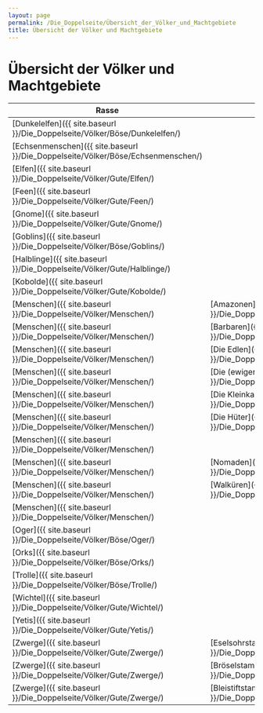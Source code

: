 ```yaml
---
layout: page
permalink: /Die_Doppelseite/Übersicht_der_Völker_und_Machtgebiete
title: Übersicht der Völker und Machtgebiete
---
```


# Übersicht der Völker und Machtgebiete

| **Rasse** | **Volk** | **Reich / Machtgebiet** | **Hauptstadt** |
| --------- | -------- | ----------------------- | -------------- |
| [Dunkelelfen]({{ site.baseurl }}/Die_Doppelseite/Völker/Böse/Dunkelelfen/) | | [Dar-Cor]({{ site.baseurl }}/Die_Doppelseite/Völker/Böse/Dunkelelfen/Dar-Cor) | [Dar-Cid / Verlorenen Minen]({{ site.baseurl }}/Die_Doppelseite/Völker/Böse/Dunkelelfen/Dar-Cid) |
| [Echsenmenschen]({{ site.baseurl }}/Die_Doppelseite/Völker/Böse/Echsenmenschen/) | | [Kraskia]({{ site.baseurl }}/Die_Doppelseite/Völker/Böse/Echsenmenschen/Kraskia) | [Karak]({{ site.baseurl }}/Die_Doppelseite/Völker/Böse/Echsenmenschen/Karak) |
| [Elfen]({{ site.baseurl }}/Die_Doppelseite/Völker/Gute/Elfen/) | | [Elbarion]({{ site.baseurl }}/Die_Doppelseite/Völker/Gute/Elfen/Elbarion) | [El-Cicadee]({{ site.baseurl }}/Die_Doppelseite/Völker/Gute/Elfen/Elfenstädte) |
| [Feen]({{ site.baseurl }}/Die_Doppelseite/Völker/Gute/Feen/) | | [Färaa]({{ site.baseurl }}/Die_Doppelseite/Völker/Gute/Feen/Färaa) | [Feyanor]({{ site.baseurl }}/Die_Doppelseite/Völker/Gute/Feen/Feyanor) |
| [Gnome]({{ site.baseurl }}/Die_Doppelseite/Völker/Gute/Gnome/) | | [Rhyllien]({{ site.baseurl }}/Die_Doppelseite/Völker/Gute/Gnome/Rhyllien) | [Zwei wandernde Hauptstädte]({{ site.baseurl }}/Die_Doppelseite/Völker/Gute/Gnome/Rhyllien) |
| [Goblins]({{ site.baseurl }}/Die_Doppelseite/Völker/Böse/Goblins/) | | [Schattenreich]({{ site.baseurl }}/Die_Doppelseite/Völker/Böse/Schattenreich/) | [Narr-Gohl]({{ site.baseurl }}/Die_Doppelseite/Völker/Böse/Goblins/Narr-Gohl) |
| [Halblinge]({{ site.baseurl }}/Die_Doppelseite/Völker/Gute/Halblinge/) | | [Idyllien]({{ site.baseurl }}/Die_Doppelseite/Völker/Gute/Halblinge/Idyllien) | [Frydia]({{ site.baseurl }}/Die_Doppelseite/Völker/Gute/Halblinge/Frydia) |
| [Kobolde]({{ site.baseurl }}/Die_Doppelseite/Völker/Gute/Kobolde/) | | [Atlantea]({{ site.baseurl }}/Die_Doppelseite/Völker/Gute/Kobolde/Atlantea) | [Atlantika]({{ site.baseurl }}/Die_Doppelseite/Völker/Gute/Kobolde/Atlantika) |
| [Menschen]({{ site.baseurl }}/Die_Doppelseite/Völker/Menschen/) | [Amazonen]({{ site.baseurl }}/Die_Doppelseite/Völker/Menschen/Amazonen/) | [Amazonasien]({{ site.baseurl }}/Die_Doppelseite/Völker/Menschen/Amazonen/Amazonasien) | [Amazon]({{ site.baseurl }}/Die_Doppelseite/Völker/Menschen/Amazonen/Amazon) |
| [Menschen]({{ site.baseurl }}/Die_Doppelseite/Völker/Menschen/) | [Barbaren]({{ site.baseurl }}/Die_Doppelseite/Völker/Menschen/Barbarische_Union/Barbaren) | [Barbarische Union]({{ site.baseurl }}/Die_Doppelseite/Völker/Menschen/Barbarische_Union/) | [Nonnebacken]({{ site.baseurl }}/Die_Doppelseite/Völker/Menschen/Barbarische_Union/Nonnebacken) |
| [Menschen]({{ site.baseurl }}/Die_Doppelseite/Völker/Menschen/) | [Die Edlen]({{ site.baseurl }}/Die_Doppelseite/Völker/Menschen/Die_Edlen/) | [Erstes Kaiserreich]({{ site.baseurl }}/Die_Doppelseite/Völker/Menschen/Die_Edlen/Erstes_Kaiserreich) | [Wichtigste Stadt]({{ site.baseurl }}/Die_Doppelseite/Völker/Menschen/Die_Edlen/Wichtigste_Stadt) |
| [Menschen]({{ site.baseurl }}/Die_Doppelseite/Völker/Menschen/) | [Die (ewigen) Zweiten]({{ site.baseurl }}/Die_Doppelseite/Völker/Menschen/Die_ewigen_Zweiten/) | [Zweites Menschenreich]({{ site.baseurl }}/Die_Doppelseite/Völker/Menschen/Die_ewigen_Zweiten/Zweites_Menschenreich) | [Legendäre Stadt]({{ site.baseurl }}/Die_Doppelseite/Völker/Menschen/Die_ewigen_Zweiten/Legendäre_Stadt) |
| [Menschen]({{ site.baseurl }}/Die_Doppelseite/Völker/Menschen/) | [Die Kleinkarierten]({{ site.baseurl }}/Die_Doppelseite/Völker/Menschen/Die_Kleinkarierten/) | [Kleinkari]({{ site.baseurl }}/Die_Doppelseite/Völker/Menschen/Die_Kleinkarierten/Kleinkari) | [Spitzendorf]({{ site.baseurl }}/Die_Doppelseite/Völker/Menschen/Die_Kleinkarierten/Spitzendorf) |
| [Menschen]({{ site.baseurl }}/Die_Doppelseite/Völker/Menschen/) | [Die Hüter]({{ site.baseurl }}/Die_Doppelseite/Völker/Menschen/Die_Hüter/) | [Grenzreich]({{ site.baseurl }}/Die_Doppelseite/Völker/Menschen/Die_Hüter/Grenzreich) | [Kirnstein]({{ site.baseurl }}/Die_Doppelseite/Völker/Menschen/Die_Hüter/Kirnstein) |
| [Menschen]({{ site.baseurl }}/Die_Doppelseite/Völker/Menschen/) | | [De-Murgon]({{ site.baseurl }}/Die_Doppelseite/Völker/Menschen/De-Murgon/) | [Die Böse Festung]({{ site.baseurl }}/Die_Doppelseite/Völker/Menschen/De-Murgon/Böse_Festung) |
| [Menschen]({{ site.baseurl }}/Die_Doppelseite/Völker/Menschen/) | [Nomaden]({{ site.baseurl }}/Die_Doppelseite/Völker/Menschen/Kuzduwüste/Nomaden) | [Kuzduwüste]({{ site.baseurl }}/Die_Doppelseite/Völker/Menschen/Kuzduwüste/) | [Roc Da Acucar]({{ site.baseurl }}/Die_Doppelseite/Völker/Menschen/Kuzduwüste/Roc_da_Acucar) |
| [Menschen]({{ site.baseurl }}/Die_Doppelseite/Völker/Menschen/) | [Walküren]({{ site.baseurl }}/Die_Doppelseite/Völker/Menschen/Barbarische_Union/Walküren) | [Barbarische Union]({{ site.baseurl }}/Die_Doppelseite/Völker/Menschen/Barbarische_Union/) | [Wallheim]({{ site.baseurl }}/Die_Doppelseite/Völker/Menschen/Barbarische_Union/Wallheim) |
| [Menschen]({{ site.baseurl }}/Die_Doppelseite/Völker/Menschen/) | | [Wildlande]({{ site.baseurl }}/Die_Doppelseite/Völker/Menschen/Wildlande/) | [Kreuzstadt]({{ site.baseurl }}/Die_Doppelseite/Völker/Menschen/Wildlande/Kreuzstadt) |
| [Oger]({{ site.baseurl }}/Die_Doppelseite/Völker/Böse/Oger/) | | [Ogerkönigreiche]({{ site.baseurl }}/Die_Doppelseite/Völker/Böse/Oger/Ogersümpfe) | keine |
| [Orks]({{ site.baseurl }}/Die_Doppelseite/Völker/Böse/Orks/) | | [Schattenreich]({{ site.baseurl }}/Die_Doppelseite/Völker/Böse/Schattenreich/) | keine |
| [Trolle]({{ site.baseurl }}/Die_Doppelseite/Völker/Böse/Trolle/) | | [Trollberge]({{ site.baseurl }}/Die_Doppelseite/Völker/Böse/Trolle/Trollberge) | [Große Trollfestung]({{ site.baseurl }}/Die_Doppelseite/Völker/Böse/Trolle/Trollfestungen) |
| [Wichtel]({{ site.baseurl }}/Die_Doppelseite/Völker/Gute/Wichtel/) | | | [Wichtelhausen]({{ site.baseurl }}/Die_Doppelseite/Völker/Gute/Wichtel/Wichtelhausen) |
| [Yetis]({{ site.baseurl }}/Die_Doppelseite/Völker/Gute/Yetis/) | | [Frosia]({{ site.baseurl }}/Die_Doppelseite/Völker/Gute/Yetis/Frosia) | [Froststadt]({{ site.baseurl }}/Die_Doppelseite/Völker/Gute/Yetis/Froststadt) |
| [Zwerge]({{ site.baseurl }}/Die_Doppelseite/Völker/Gute/Zwerge/) | [Eselsohrstamm]({{ site.baseurl }}/Die_Doppelseite/Völker/Gute/Zwerge/) | [Area 51]({{ site.baseurl }}/Die_Doppelseite/Völker/Gute/Zwerge/Area_51) | [Eselshausen]({{ site.baseurl }}/Die_Doppelseite/Völker/Gute/Zwerge/Eselshausen) |
| [Zwerge]({{ site.baseurl }}/Die_Doppelseite/Völker/Gute/Zwerge/) | [Bröselstamm]({{ site.baseurl }}/Die_Doppelseite/Völker/Gute/Zwerge/) | [Bröselreich]({{ site.baseurl }}/Die_Doppelseite/Völker/Gute/Zwerge/Bröselreich) | [Brotzk]({{ site.baseurl }}/Die_Doppelseite/Völker/Gute/Zwerge/Brotzk) |
| [Zwerge]({{ site.baseurl }}/Die_Doppelseite/Völker/Gute/Zwerge/) | [Bleistiftstamm]({{ site.baseurl }}/Die_Doppelseite/Völker/Gute/Zwerge/) | [Kazhdum]({{ site.baseurl }}/Die_Doppelseite/Völker/Gute/Zwerge/Kazhdum) | [Bleistiftminen]({{ site.baseurl }}/Die_Doppelseite/Völker/Gute/Zwerge/Bleistiftminen) |
